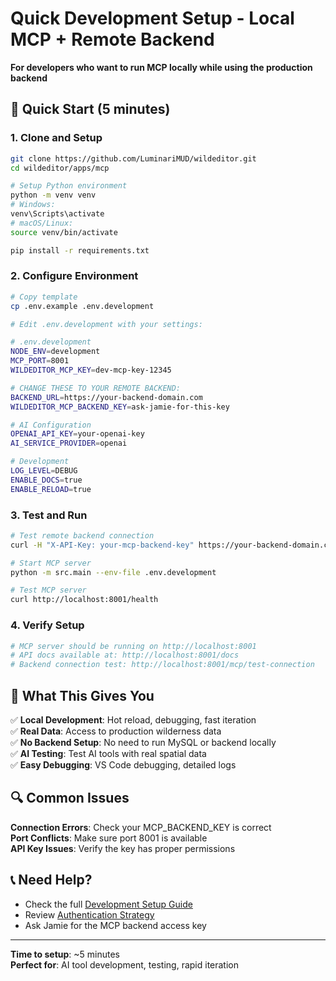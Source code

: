 # Quick Development Setup - Local MCP + Remote Backend

**For developers who want to run MCP locally while using the production backend**

## 🚀 **Quick Start (5 minutes)**

### **1. Clone and Setup**
```bash
git clone https://github.com/LuminariMUD/wildeditor.git
cd wildeditor/apps/mcp

# Setup Python environment
python -m venv venv
# Windows:
venv\Scripts\activate
# macOS/Linux:
source venv/bin/activate

pip install -r requirements.txt
```

### **2. Configure Environment**
```bash
# Copy template
cp .env.example .env.development

# Edit .env.development with your settings:
```

```bash
# .env.development
NODE_ENV=development
MCP_PORT=8001
WILDEDITOR_MCP_KEY=dev-mcp-key-12345

# CHANGE THESE TO YOUR REMOTE BACKEND:
BACKEND_URL=https://your-backend-domain.com
WILDEDITOR_MCP_BACKEND_KEY=ask-jamie-for-this-key

# AI Configuration
OPENAI_API_KEY=your-openai-key
AI_SERVICE_PROVIDER=openai

# Development
LOG_LEVEL=DEBUG
ENABLE_DOCS=true
ENABLE_RELOAD=true
```

### **3. Test and Run**
```bash
# Test remote backend connection
curl -H "X-API-Key: your-mcp-backend-key" https://your-backend-domain.com/api/health

# Start MCP server
python -m src.main --env-file .env.development

# Test MCP server
curl http://localhost:8001/health
```

### **4. Verify Setup**
```bash
# MCP server should be running on http://localhost:8001
# API docs available at: http://localhost:8001/docs
# Backend connection test: http://localhost:8001/mcp/test-connection
```

## 🔧 **What This Gives You**

✅ **Local Development**: Hot reload, debugging, fast iteration  
✅ **Real Data**: Access to production wilderness data  
✅ **No Backend Setup**: No need to run MySQL or backend locally  
✅ **AI Testing**: Test AI tools with real spatial data  
✅ **Easy Debugging**: VS Code debugging, detailed logs  

## 🔍 **Common Issues**

**Connection Errors**: Check your MCP_BACKEND_KEY is correct  
**Port Conflicts**: Make sure port 8001 is available  
**API Key Issues**: Verify the key has proper permissions  

## 📞 **Need Help?**

- Check the full [Development Setup Guide](./DEVELOPMENT_SETUP.md)
- Review [Authentication Strategy](./AUTHENTICATION.md)  
- Ask Jamie for the MCP backend access key

---

**Time to setup**: ~5 minutes  
**Perfect for**: AI tool development, testing, rapid iteration
